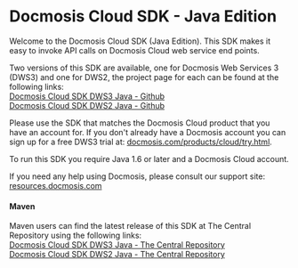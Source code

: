 Docmosis Cloud SDK - Java Edition
=================================

Welcome to the Docmosis Cloud SDK (Java Edition). This SDK makes it easy 
to invoke API calls on Docmosis Cloud web service end points.

Two versions of this SDK are available, one for Docmosis Web Services 3 (DWS3) and one for DWS2, the project page for each can be found at the following links:<br/>
[Docmosis Cloud SDK DWS3 Java - Github](https://github.com/Docmosis/docmosis-cloud-sdk-java/tree/DWS3)<br/>
[Docmosis Cloud SDK DWS2 Java - Github](https://github.com/Docmosis/docmosis-cloud-sdk-java/tree/DWS2)

Please use the SDK that matches the Docmosis Cloud product that you have an account for. If you don't already have a Docmosis account you can sign up for a free DWS3 trial at: [docmosis.com/products/cloud/try.html](https://www.docmosis.com/products/cloud/try.html).

To run this SDK you require Java 1.6 or later and a Docmosis Cloud account.

If you need any help using Docmosis, please consult our support site: [resources.docmosis.com](https://resources.docmosis.com/)

#### Maven

Maven users can find the latest release of this SDK at The Central Repository using the following links:<br/>
[Docmosis Cloud SDK DWS3 Java - The Central Repository](https://search.maven.org/artifact/com.docmosis/docmosis-cloud-dws3-sdk-java/)<br/>
[Docmosis Cloud SDK DWS2 Java - The Central Repository](https://search.maven.org/artifact/com.docmosis/docmosis-cloud-dws2-sdk-java/)
